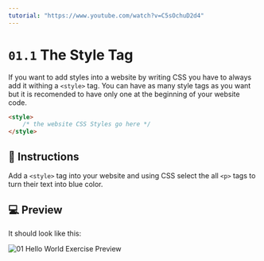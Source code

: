 ```yaml
---
tutorial: "https://www.youtube.com/watch?v=C5sOchuD2d4"
---
```


# `01.1` The Style Tag

If you want to add styles into a website by writing CSS you have to always add it withing a `<style>` tag.
You can have as many style tags as you want but it is recomended to have only one at the beginning of your website code.
```HTML
<style>
    /* the website CSS Styles go here */
</style>
```

## 📝 Instructions

Add a `<style>` tag into your website and using CSS select the all `<p>` tags to turn their text into blue color.

## 💻 Preview

It should look like this:

![01 Hello World Exercise Preview](https://github.com/4GeeksAcademy/css-tutorial-exercises-course/blob/master/.learn/assets/01.1-1.png?raw=true)
